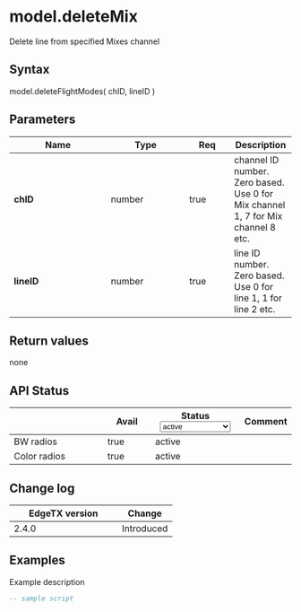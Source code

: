 # model.deleteMix

Delete line from specified Mixes channel

## Syntax

model.deleteFlightModes( chID, lineID )

## Parameters

<table><thead><tr><th width="157.33333333333331">Name</th><th width="124">Type</th><th width="64" data-type="checkbox">Req</th><th>Description</th></tr></thead><tbody><tr><td><strong>chID</strong></td><td>number</td><td>true</td><td>channel ID number. Zero based. Use 0 for Mix channel 1, 7 for Mix channel 8 etc.</td></tr><tr><td><strong>lineID</strong></td><td>number</td><td>true</td><td>line ID number. Zero based. Use 0 for line 1, 1 for line 2 etc.</td></tr></tbody></table>

## Return values

none

## API Status

<table><thead><tr><th width="161"></th><th width="72" data-type="checkbox">Avail</th><th width="145">Status<select><option value="93c8b010d44e45efaec5c0c14d3992ac" label="active" color="blue"></option><option value="7e7074d1164048e3b0b24a02b4300f6c" label="to be depreciated" color="blue"></option></select></th><th>Comment</th></tr></thead><tbody><tr><td>BW radios</td><td>true</td><td><span data-option="93c8b010d44e45efaec5c0c14d3992ac">active</span></td><td></td></tr><tr><td>Color radios</td><td>true</td><td><span data-option="93c8b010d44e45efaec5c0c14d3992ac">active</span></td><td></td></tr></tbody></table>

## Change log

<table><thead><tr><th width="177">EdgeTX version</th><th>Change</th></tr></thead><tbody><tr><td>2.4.0</td><td>Introduced</td></tr></tbody></table>

## Examples

Example description

```lua
-- sample script
```
